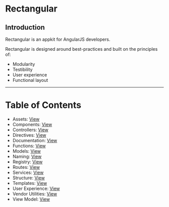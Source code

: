 # Rectangular

## Introduction
Rectangular is an appkit for AngularJS developers.

Rectangular is designed around best-practices and built on the principles of:
- Modularity
- Testibility
- User experience
- Functional layout

---

# Table of Contents

- Assets: [View](readme/assets.md)
- Components: [View](readme/components.md)
- Controllers: [View](readme/controllers.md)
- Directives: [View](readme/directives.md)
- Documentation: [View](readme/documentation.md)
- Functions: [View](readme/functions.md)
- Models: [View](readme/models.md)
- Naming: [View](readme/naming.md)
- Registry: [View](readme/registry.md)
- Routes: [View](readme/routes.md)
- Services: [View](readme/services.md)
- Structure: [View](readme/structure.md)
- Templates: [View](readme/templates.md)
- User Experience: [View](readme/user-experience.md)
- Vendor Utilities: [View](readme/vendor-utilities.md)
- View Model: [View](readme/view-model.md)